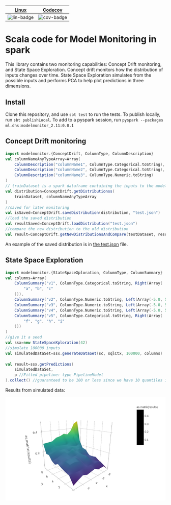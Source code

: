 | [Linux][lin-link] |  [Codecov][cov-link]   |
| :---------------: |  :-------------------: |
| ![lin-badge]      |  ![cov-badge]          |

[lin-badge]: https://travis-ci.com/phillyfan1138/ModelMonitor.svg?branch=master "Travis build status"
[lin-link]:  https://travis-ci.com/phillyfan1138/ModelMonitor "Travis build status"
[cov-badge]: https://codecov.io/gh/phillyfan1138/ModelMonitor/branch/master/graph/badge.svg
[cov-link]:  https://codecov.io/gh/phillyfan1138/ModelMonitor

# Scala code for Model Monitoring in spark

This library contains two monitoring capabilities: Concept Drift monitoring, and State Space Exploration.  Concept drift monitors how the distribution of inputs changes over time.  State Space Exploration simulates from the possible inputs and performs PCA to help plot predictions in three dimensions.  

## Install

Clone this repository, and use `sbt test` to run the tests.  To publish locally, run `sbt publishLocal`.  To add to a pyspark session, run `pyspark --packages ml.dhs:modelmonitor_2.11:0.0.1`

## Concept Drift monitoring

```scala
import modelmonitor.{ConceptDrift, ColumnType, ColumnDescription}
val columnNameAnyTypeArray=Array(
    ColumnDescription("columnName1", ColumnType.Categorical.toString),
    ColumnDescription("columnName2", ColumnType.Categorical.toString),
    ColumnDescription("columnName3", ColumnType.Numeric.toString)
)
// trainDataset is a spark dataframe containing the inputs to the model
val distribution=ConceptDrift.getDistributionss(
    trainDataset, columnNameAnyTypeArray
)
//saved for later monitoring
val isSaved=ConceptDrift.saveDistribution(distribution, "test.json")
//load the saved distribution
val resultSaved=ConceptDrift.loadDistribution("test.json")
//compare the new distribution to the old distribution
val result=ConceptDrift.getNewDistributionsAndCompare(testDataset, resultSaved)
```

An example of the saved distribution is in [the test.json](./docs/test.json) file.

## State Space Exploration

```scala
import modelmonitor.{StateSpaceXploration, ColumnType, ColumnSummary}
val columns=Array(
    ColumnSummary("v1", ColumnType.Categorical.toString, Right(Array(
        "a", "b", "c"
    ))),
    ColumnSummary("v2", ColumnType.Numeric.toString, Left(Array(-5.0, 5.0))),
    ColumnSummary("v3", ColumnType.Numeric.toString, Left(Array(-5.0, 5.0))),
    ColumnSummary("v4", ColumnType.Numeric.toString, Left(Array(-5.0, 5.0))),
    ColumnSummary("v5", ColumnType.Categorical.toString, Right(Array(
        "f", "g", "h", "i"
    )))
)
//give it a seed
val ssx=new StateSpaceXploration(42)
//simulate 100000 inputs
val simulatedDataSet=ssx.generateDataSet(sc, sqlCtx, 100000, columns)

val result=ssx.getPredictions(
    simulatedDataSet,
    p //Fitted pipeline: type PipelineModel
).collect() //guaranteed to be 100 or less since we have 10 quantiles in two dimensions
```

Results from simulated data:

![Surface Plot](./docs/surface.png)